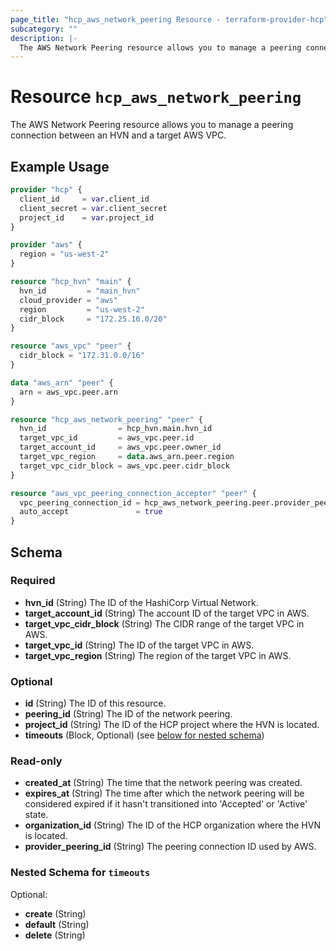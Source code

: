 ```yaml
---
page_title: "hcp_aws_network_peering Resource - terraform-provider-hcp"
subcategory: ""
description: |-
  The AWS Network Peering resource allows you to manage a peering connection between an HVN and a target AWS VPC.
---
```


# Resource `hcp_aws_network_peering`

The AWS Network Peering resource allows you to manage a peering connection between an HVN and a target AWS VPC.

## Example Usage

```terraform
provider "hcp" {
  client_id     = var.client_id
  client_secret = var.client_secret
  project_id    = var.project_id
}

provider "aws" {
  region = "us-west-2"
}

resource "hcp_hvn" "main" {
  hvn_id         = "main_hvn"
  cloud_provider = "aws"
  region         = "us-west-2"
  cidr_block     = "172.25.16.0/20"
}

resource "aws_vpc" "peer" {
  cidr_block = "172.31.0.0/16"
}

data "aws_arn" "peer" {
  arn = aws_vpc.peer.arn
}

resource "hcp_aws_network_peering" "peer" {
  hvn_id                = hcp_hvn.main.hvn_id
  target_vpc_id         = aws_vpc.peer.id
  target_account_id     = aws_vpc.peer.owner_id
  target_vpc_region     = data.aws_arn.peer.region
  target_vpc_cidr_block = aws_vpc.peer.cidr_block
}

resource "aws_vpc_peering_connection_accepter" "peer" {
  vpc_peering_connection_id = hcp_aws_network_peering.peer.provider_peering_id
  auto_accept               = true
}
```

## Schema

### Required

- **hvn_id** (String) The ID of the HashiCorp Virtual Network.
- **target_account_id** (String) The account ID of the target VPC in AWS.
- **target_vpc_cidr_block** (String) The CIDR range of the target VPC in AWS.
- **target_vpc_id** (String) The ID of the target VPC in AWS.
- **target_vpc_region** (String) The region of the target VPC in AWS.

### Optional

- **id** (String) The ID of this resource.
- **peering_id** (String) The ID of the network peering.
- **project_id** (String) The ID of the HCP project where the HVN is located.
- **timeouts** (Block, Optional) (see [below for nested schema](#nestedblock--timeouts))

### Read-only

- **created_at** (String) The time that the network peering was created.
- **expires_at** (String) The time after which the network peering will be considered expired if it hasn't transitioned into 'Accepted' or 'Active' state.
- **organization_id** (String) The ID of the HCP organization where the HVN is located.
- **provider_peering_id** (String) The peering connection ID used by AWS.

<a id="nestedblock--timeouts"></a>
### Nested Schema for `timeouts`

Optional:

- **create** (String)
- **default** (String)
- **delete** (String)



